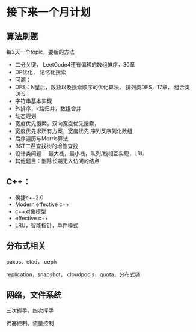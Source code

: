 # 接下来一个月计划

## 算法刷题

每2天一个topic，要新的方法

- 二分关键， LeetCode4还有偏移的数组排序，30章 
- DP优化， 记忆化搜索
- 回溯： 
- DFS：N皇后，数独以及搜索顺序的优化算法， 排列类DFS，17章， 组合类DFS
- 字符串基本实现
- 外排序，k路归并，数组合并
- 动态规划
- 宽度优先搜索，双向宽度优先搜索，
- 宽度优先求所有方案，宽度优先 序列反序列化数组
- 后序遍历与Morris算法
- BST二茬查找树的增删查找
- 设计类问题： 最大栈，最小栈，队列/栈相互实现，LRU
- 其他题目：删除长期无人访问的结点

## C++： 

- 侯捷c++2.0
- Modern effective c++
- c++对象模型
- effective c++
- LRU，智能指针，单件模式

## 分布式相关

paxos、etcd， ceph

replication，snapshot， cloudpools，quota，分布式锁

## 网络，文件系统

三次握手，四次挥手

拥塞控制。流量控制







